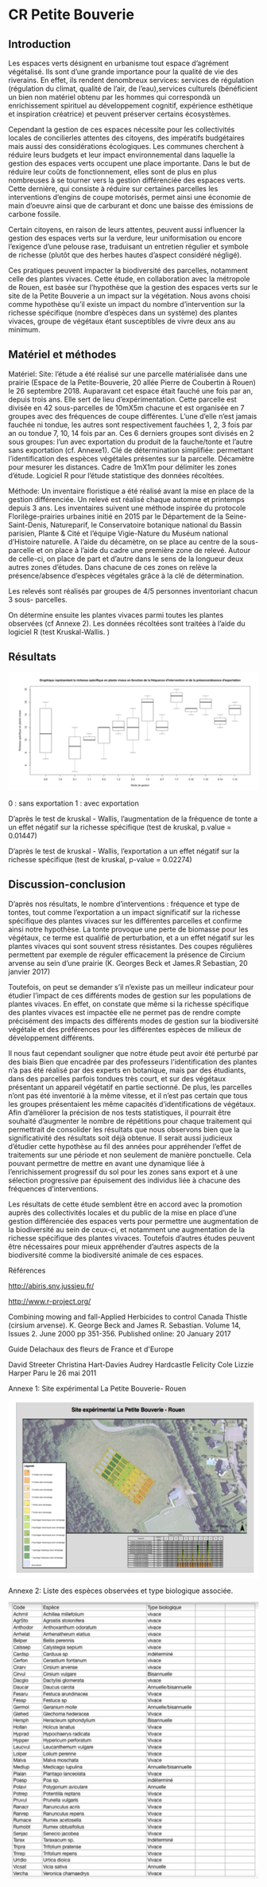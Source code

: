# CR Petite Bouverie

## Introduction

Les espaces verts désignent en urbanisme tout espace d’agrément végétalisé. Ils sont d’une grande importance pour la qualité de vie des riverains. En effet, ils rendent denombreux services: services de régulation (régulation du climat, qualité de l’air, de l’eau),services culturels (bénéficient un bien non matériel obtenu par les hommes qui correspondà un enrichissement spirituel au développement cognitif, expérience esthétique et inspiration créatrice) et peuvent préserver certains écosystèmes.

Cependant la gestion de ces espaces nécessite pour les collectivités locales de concilierles attentes des citoyens, des impératifs budgétaires mais aussi des considérations écologiques. Les communes cherchent à réduire leurs budgets et leur impact environnemental dans laquelle la gestion des espaces verts occupent une place
importante. Dans le but de réduire leur coûts de fonctionnement, elles sont de plus en plus nombreuses à se tourner vers la gestion différenciée des espaces verts. Cette dernière, qui consiste à réduire sur certaines parcelles les interventions d’engins de coupe motorisés, permet ainsi une économie de main d’oeuvre ainsi que de carburant et donc une baisse des émissions de carbone fossile.

Certain citoyens, en raison de leurs attentes, peuvent aussi influencer la gestion des espaces verts sur la verdure, leur uniformisation ou encore l’exigence d’une pelouse rase, traduisant un entretien régulier et symbole de richesse (plutôt que des herbes hautes d’aspect considéré négligé).

Ces pratiques peuvent impacter la biodiversité des parcelles, notamment celle des plantes vivaces. Cette étude, en collaboration avec la métropole de Rouen, est basée sur l’hypothèse que la gestion des espaces verts sur le site de la Petite Bouverie a un impact sur la végétation. Nous avons choisi comme hypothèse qu’il existe un impact du nombre d’intervention sur la richesse spécifique (nombre d’espèces dans un système) des plantes vivaces, groupe de végétaux étant susceptibles de vivre deux ans au minimum.

## Matériel et méthodes

Matériel:
Site: l’étude a été réalisé sur une parcelle matérialisée dans une prairie (Espace de la
Petite-Bouverie, 20 allée Pierre de Coubertin à Rouen) le 26 septembre 2018. Auparavant
cet espace était fauché une fois par an, depuis trois ans. Elle sert de lieu
d’expérimentation. Cette parcelle est divisée en 42 sous-parcelles de 10mX5m chacune et
est organisée en 7 groupes avec des fréquences de coupe différentes. L’une d’elle n’est
jamais fauchée ni tondue, les autres sont respectivement fauchées 1, 2, 3 fois par an ou
tondue 7, 10, 14 fois par an. Ces 6 derniers groupes sont divisés en 2 sous groupes: l’un
avec exportation du produit de la fauche/tonte et l’autre sans exportation (cf. Annexe1).
Clé de détermination simplifiée: permettant l’identification des espèces végétales
présentes sur la parcelle.
Décamètre pour mesurer les distances.
Cadre de 1mX1m pour délimiter les zones d’étude.
Logiciel R pour l’étude statistique des données récoltées.

Méthode:
Un inventaire floristique a été réalisé avant la mise en place de la gestion différenciée.
Un relevé est réalisé chaque automne et printemps depuis 3 ans.
Les inventaires suivent une méthode inspirée du protocole Florilège-prairies urbaines initié
en 2015 par le Département de la Seine-Saint-Denis, Natureparif, le Conservatoire
botanique national du Bassin parisien, Plante & Cité et l’équipe Vigie-Nature du Muséum
national d’Histoire naturelle.
A l’aide du décamètre, on se place au centre de la sous-parcelle et on place à l’aide du
cadre une première zone de relevé. Autour de celle-ci, on place de part et d’autre dans le
sens de la longueur deux autres zones d’études.
Dans chacune de ces zones on relève la présence/absence d’espèces végétales grâce à
la clé de détermination.

Les relevés sont réalisés par groupes de 4/5 personnes inventoriant chacun 3 sous-
parcelles.

On détermine ensuite les plantes vivaces parmi toutes les plantes observées (cf Annexe
2).
Les données récoltées sont traitées à l’aide du logiciel R (test Kruskal-Wallis. )


## Résultats

![Graphique représentant la richesse spécifique en plante vivace en fonction du mode de gestion](Images/CRPB.JPG)

0 : sans exportation
1 : avec exportation

D’après le test de kruskal - Wallis, l’augmentation de la fréquence de tonte a un effet négatif sur la richesse spécifique (test de kruskal, p.value = 0.01447)

D’après le test de kruskal - Wallis, l’exportation a un effet négatif sur la richesse spécifique (test de kruskal, p-value = 0.02274)

## Discussion-conclusion

D’après nos résultats, le nombre d’interventions : fréquence et type de tontes, tout comme l’exportation a un impact significatif sur la richesse spécifique des plantes vivaces sur les différentes parcelles et confirme ainsi notre hypothèse. La tonte provoque une perte de biomasse pour les végétaux, ce terme est qualifié de perturbation, et a un effet négatif sur les plantes vivaces qui sont souvent stress résistantes. Des coupes régulières permettent par exemple de réguler efficacement la présence de Circium arvense au sein d’une prairie (K. Georges Beck et James.R Sebastian, 20 janvier 2017)

Toutefois, on peut se demander s’il n’existe pas un meilleur indicateur pour étudier l’impact de ces différents modes de gestion sur les populations de plantes vivaces. En effet, on constate que même si la richesse spécifique des plantes vivaces est impactée elle ne permet pas de rendre compte précisément des impacts des différents modes de gestion sur la biodiversité végétale et des préférences pour les différentes espèces de milieux de développement différents.

Il nous faut cependant souligner que notre étude peut avoir été perturbé par des biais Bien que encadrée par des professeurs l'identification des plantes n’a pas été réalisé par des experts en botanique, mais par des étudiants, dans des parcelles parfois tondues très court, et sur des végétaux présentant un appareil végétatif en partie sectionné.
De plus, les parcelles n’ont pas été inventorié à la même vitesse, et il n’est pas certain que tous les groupes présentaient les même capacités d’identifications de végétaux. Afin d’améliorer la précision de nos tests statistiques, il pourrait être souhaité d’augmenter le nombre de répétitions pour chaque traitement qui permettrait de consolider les résultats que nous observons bien que la significativité des résultats soit déjà obtenue. Il serait aussi judicieux d’étudier cette hypothèse au fil des années pour appréhender l’effet de traitements sur une période et non seulement de manière ponctuelle. Cela pouvant permettre de mettre en avant une dynamique liée à l’enrichissement progressif du sol pour les zones sans export et à une sélection progressive par épuisement des individus liée à chacune des fréquences d’interventions.

Les résultats de cette étude semblent être en accord avec la promotion auprès des collectivités locales et du public de la mise en place d’une gestion différenciée des espaces verts pour permettre une augmentation de la biodiversité au sein de ceux-ci, et notamment une augmentation de la richesse spécifique des plantes vivaces.
Toutefois d’autres études peuvent être nécessaires pour mieux appréhender d’autres aspects de la biodiversité comme la biodiversité animale de ces espaces.

Références

http://abiris.snv.jussieu.fr/

http://www.r-project.org/

Combining mowing and fall-Applied Herbicides to control Canada Thistle (cirsium
arvense). K. George Beck and James R. Sebastian. Volume 14, Issues 2. June 2000 pp 351-356. Published online: 20 January 2017

Guide Delachaux des fleurs de France et d'Europe

David Streeter Christina Hart-Davies Audrey Hardcastle Felicity Cole Lizzie Harper Paru le 26 mai 2011

Annexe 1: Site expérimental La Petite Bouverie- Rouen

![Site de la Petite Bouverie](Images/sitePB.JPG)

Annexe 2: Liste des espèces observées et type biologique associée.

![Liste des espèces](Images/espècesPB.JPG)











































